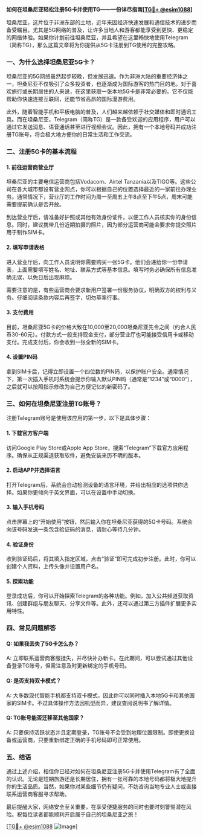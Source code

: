 **如何在坦桑尼亚轻松注册5G卡并使用TG——一份详尽指南[[TG💪+ @esim1088](https://t.me/s/esim1088)]**

坦桑尼亚，这片位于非洲东部的土地，近年来因经济快速发展和通信技术的进步而备受瞩目。尤其是5G网络的普及，让许多当地人和游客都能享受到更快、更稳定的网络体验。如果你计划前往坦桑尼亚，并且希望在这里畅快地使用Telegram（简称TG），那么这篇文章将为你提供从5G卡注册到TG使用的完整攻略。

### 一、为什么选择坦桑尼亚5G卡？

坦桑尼亚的5G网络虽然起步较晚，但发展迅速。作为非洲大陆的重要经济体之一，坦桑尼亚不仅吸引了众多投资者，也逐渐成为国际游客的热门目的地。对于喜欢旅行或长期居住的人来说，在这里获取一张本地5G卡是非常必要的。它不仅能帮助你快速连接互联网，还能节省高昂的国际漫游费用。

此外，随着智能手机和平板电脑的普及，人们越来越依赖于社交媒体和即时通讯工具。而在坦桑尼亚，Telegram（简称TG）是一款备受欢迎的应用程序，用户可以通过它发送消息、语音通话甚至进行视频会议。因此，拥有一个本地号码并成功注册TG账号，将会极大地方便你的日常生活和工作交流。

### 二、注册5G卡的基本流程

#### 1. 前往运营商营业厅
坦桑尼亚的主要电信运营商包括Vodacom、Airtel Tanzania以及TIGO等。这些公司在各大城市都设有营业网点，你可以根据自己的位置选择最近的一家前往办理业务。通常情况下，营业厅的工作时间为周一至周五上午8点至下午5点，周末可能需要提前确认是否开放。

到达营业厅后，请准备好护照或其他有效身份证件，以便工作人员核实你的身份信息。同时，建议携带几份近期拍摄的照片，因为部分运营商可能会要求你提交照片用于制作SIM卡。

#### 2. 填写申请表格
进入营业厅后，向工作人员说明你需要购买一张5G卡。他们会递给你一份申请表，上面需要填写姓名、地址、联系方式等基本信息。填写时务必确保所有信息准确无误，以免日后出现麻烦。

需要注意的是，有些运营商会要求新用户签署一份服务协议，明确双方的权利与义务。仔细阅读条款内容后再签字，切勿草率行事。

#### 3. 支付费用
目前，坦桑尼亚5G卡的价格大致在10,000至20,000坦桑尼亚先令之间（约合人民币30-60元）。付款方式一般支持现金支付，部分营业厅也可能接受信用卡或移动支付。完成支付后，你会收到一张全新的SIM卡。

#### 4. 设置PIN码
拿到SIM卡后，记得立即设置一个四位数的PIN码，以保护账户安全。通常情况下，第一次插入手机时系统会提示你输入默认PIN码（通常是“1234”或“0000”），之后就可以按照指示修改为自己方便记忆的新密码了。

### 三、如何在坦桑尼亚注册TG账号？

注册Telegram账号是使用该应用的第一步，以下是具体步骤：

#### 1. 下载官方客户端
访问Google Play Store或Apple App Store，搜索“Telegram”下载官方应用程序。确保从正规渠道获取软件，避免安装来历不明的版本。

#### 2. 启动APP并选择语言
打开Telegram后，系统会自动检测设备的语言环境，并给出相应的选项供你选择。如果你更倾向于英文界面，可以在设置中手动切换。

#### 3. 输入手机号码
点击屏幕上的“开始使用”按钮，然后输入你在坦桑尼亚获得的5G卡号码。系统会向该号码发送一条包含验证码的消息，请耐心等待几分钟。

#### 4. 验证身份
收到验证码后，将其填入指定区域，点击“验证”即可完成初步注册。此时，你可以创建个人资料，上传头像并设置用户名。

#### 5. 探索功能
登录成功后，你可以开始探索Telegram的各种功能。例如，加入公共频道获取资讯、创建群组与朋友聊天、分享文件等。此外，还可以通过第三方插件扩展更多实用特性。

### 四、常见问题解答

#### Q: 如果我丢失了5G卡怎么办？
A: 立即联系运营商客服挂失，并尽快补办新卡。在此期间，可以尝试通过其他设备登录TG账号，但需注意及时更新绑定的手机号码。

#### Q: 是否支持双卡模式？
A: 大多数现代智能手机都支持双卡模式，因此你可以同时插入本地5G卡和其他国家的SIM卡。不过具体操作方法因机型而异，建议查阅说明书了解详情。

#### Q: TG账号能否迁移至其他国家？
A: 只要保持活跃状态并且定期登录，TG账号不会受到地理位置限制。即使更换设备或运营商，只要重新绑定正确的手机号码即可正常使用。

### 五、结语

通过上述介绍，相信你已经对如何在坦桑尼亚注册5G卡并使用Telegram有了全面的认识。无论是短期旅游还是长期居住，拥有一张可靠的本地号码都将极大地提升你的生活品质。当然，如果你对某些细节仍有疑问，不妨咨询当地专业人士或直接联系运营商客服寻求帮助。

最后提醒大家，网络安全至关重要，在享受便捷服务的同时也要时刻警惕潜在风险。祝每位读者都能顺利开启属于自己的坦桑尼亚之旅！

[[TG💪+ @esim1088](https://t.me/s/esim1088) ![Image](https://i.postimg.cc/4NQfJmqS/Snipaste-2025-05-13-00-14-12.png)]